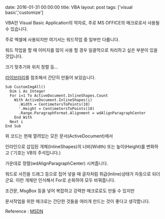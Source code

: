 date: 2016-01-31 00:00:00
title: VBA
layout: post
tags: ['visual basic','customize']

VBA란 Visual Basic Application의 약자로, 주로 MS OFFICE의 매크로로서 사용될 수 있습니다.

주로 엑셀에 사용되지만 여기서는 워드작업 중 일부만 다룹니다.

워드 작업을 할 때 이미지를 많이 사용 할 경우 일괄적으로 처리하고 싶은 부분이 있을 것입니다.

크기 맞추기와 위치 정렬 등...

[라이브러리](https://github.com/lastone9182/VBA-content)를 참조해서 간단히 만들어 보았습니다.

```vbnet
Sub CustomImgAll()
  Dim i As Integer
  For i=1 To ActiveDocument.InlineShapes.Count
    With ActiveDocument.InlineShapes(i)
      .Width = CentimetersToPoints(10)
      '.Height = CentimetersToPoints(10)
      .Range.ParagraphFormat.Alignment = wdAlignParagraphCenter
    End With
  Next i
End Sub
```

위 코드는 현재 열려있는 모든 문서(ActiveDocument)에서

인라인으로 삽입된 개체(InlineShapes)의 너비(Width) 또는 높이(Height)를 변화하고
('기호는 VB의 주석입니다.)

가운데로 정렬(wdAlignParagraphCenter) 시켜줍니다.

워드로 사진을 드래그 등으로 집어 넣을 때 글자처럼 취급(Inline)상태가 자동으로 되더군요. 이런 개체만 인식해서 For로 순회하여 모두 바꿔줍니다.

조건문, MsgBox 등을 넣어 복잡하고 강력한 매크로로도 만들 수 있지만

문서작업을 위한 매크로는 간단한 것들을 여러개 만드는 것이 좋다고 생각합니다.

Reference : [MSDN](https://msdn.microsoft.com/en-us/library/office/gg264383.aspx)
